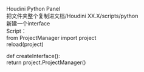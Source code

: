 Houdini Python Panel  
把文件夹整个复制进文档/Houdini XX.X/scripts/python  
新建一个interface  
Script：  
from ProjectManager import project  
reload(project)  
  
def createInterface():  
  return project.ProjectManager()  
